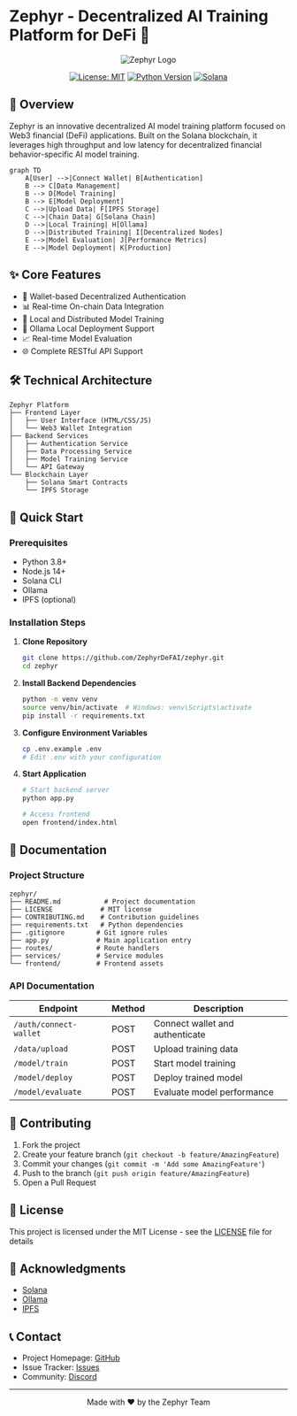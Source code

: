 # Zephyr - Decentralized AI Training Platform for DeFi 🚀

<div align="center">

![Zephyr Logo](https://zephyrlab.fun/assets/logo.png)

[![License: MIT](https://img.shields.io/badge/License-MIT-yellow.svg)](https://opensource.org/licenses/MIT)
[![Python Version](https://img.shields.io/badge/python-3.8+-blue.svg)](https://www.python.org/downloads/)
[![Solana](https://img.shields.io/badge/Solana-Compatible-green.svg)](https://solana.com/)

</div>

## 🌟 Overview

Zephyr is an innovative decentralized AI model training platform focused on Web3 financial (DeFi) applications. Built on the Solana blockchain, it leverages high throughput and low latency for decentralized financial behavior-specific AI model training.

```mermaid
graph TD
    A[User] -->|Connect Wallet| B[Authentication]
    B --> C[Data Management]
    B --> D[Model Training]
    B --> E[Model Deployment]
    C -->|Upload Data| F[IPFS Storage]
    C -->|Chain Data| G[Solana Chain]
    D -->|Local Training| H[Ollama]
    D -->|Distributed Training| I[Decentralized Nodes]
    E -->|Model Evaluation| J[Performance Metrics]
    E -->|Model Deployment| K[Production]
```

## ✨ Core Features

- 🔐 Wallet-based Decentralized Authentication
- 📊 Real-time On-chain Data Integration
- 🤖 Local and Distributed Model Training
- 🚀 Ollama Local Deployment Support
- 📈 Real-time Model Evaluation
- 🌐 Complete RESTful API Support

## 🛠️ Technical Architecture

```
Zephyr Platform
├── Frontend Layer
│   ├── User Interface (HTML/CSS/JS)
│   └── Web3 Wallet Integration
├── Backend Services
│   ├── Authentication Service
│   ├── Data Processing Service
│   ├── Model Training Service
│   └── API Gateway
└── Blockchain Layer
    ├── Solana Smart Contracts
    └── IPFS Storage
```

## 🚀 Quick Start

### Prerequisites

- Python 3.8+
- Node.js 14+
- Solana CLI
- Ollama
- IPFS (optional)

### Installation Steps

1. **Clone Repository**
   ```bash
   git clone https://github.com/ZephyrDeFAI/zephyr.git
   cd zephyr
   ```

2. **Install Backend Dependencies**
   ```bash
   python -m venv venv
   source venv/bin/activate  # Windows: venv\Scripts\activate
   pip install -r requirements.txt
   ```

3. **Configure Environment Variables**
   ```bash
   cp .env.example .env
   # Edit .env with your configuration
   ```

4. **Start Application**
   ```bash
   # Start backend server
   python app.py

   # Access frontend
   open frontend/index.html
   ```

## 📖 Documentation

### Project Structure
```
zephyr/
├── README.md           # Project documentation
├── LICENSE            # MIT license
├── CONTRIBUTING.md    # Contribution guidelines
├── requirements.txt   # Python dependencies
├── .gitignore        # Git ignore rules
├── app.py            # Main application entry
├── routes/           # Route handlers
├── services/         # Service modules
└── frontend/         # Frontend assets
```

### API Documentation

| Endpoint | Method | Description |
|----------|--------|-------------|
| `/auth/connect-wallet` | POST | Connect wallet and authenticate |
| `/data/upload` | POST | Upload training data |
| `/model/train` | POST | Start model training |
| `/model/deploy` | POST | Deploy trained model |
| `/model/evaluate` | POST | Evaluate model performance |

## 🤝 Contributing

1. Fork the project
2. Create your feature branch (`git checkout -b feature/AmazingFeature`)
3. Commit your changes (`git commit -m 'Add some AmazingFeature'`)
4. Push to the branch (`git push origin feature/AmazingFeature`)
5. Open a Pull Request

## 📄 License

This project is licensed under the MIT License - see the [LICENSE](LICENSE) file for details

## 🌟 Acknowledgments

- [Solana](https://solana.com/)
- [Ollama](https://ollama.ai/)
- [IPFS](https://ipfs.io/)

## 📞 Contact

- Project Homepage: [GitHub](https://github.com/ZephyrDeFAI/zephyr)
- Issue Tracker: [Issues](https://github.com/ZephyrDeFAI/zephyr/issues)
- Community: [Discord](https://discord.gg/yourdiscord)

---

<div align="center">
Made with ❤️ by the Zephyr Team
</div>
